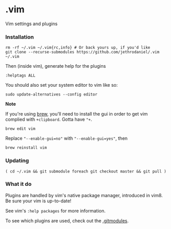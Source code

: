 # .vim

Vim settings and plugins

### Installation

```
rm -rf ~/.vim ~/.vim{rc,info} # Or back yours up, if you'd like
git clone --recurse-submodules https://github.com/jethrodaniel/.vim ~/.vim
```

Then (inside vim), generate help for the plugins

```
:helptags ALL
```

You should also set your system editor to vim like so:

```
sudo update-alternatives --config editor
```

**Note**

If you're using [brew](https://brew.sh/), you'll need to install the gui in
order to get vim complied with `+clipboard`. Gotta have `"+`.

```
brew edit vim
```

Replace `"--enable-gui=no"` with `"--enable-gui=yes"`, then

```
brew reinstall vim
```

### Updating

```
( cd ~/.vim && git submodule foreach git checkout master && git pull )
```

### What it do

Plugins are handled by vim's native package manager, introduced in vim8. Be sure your vim is up-to-date!

See vim's `:help packages` for more information.

To see which plugins are used, check out the [.gitmodules](.gitmodules).

